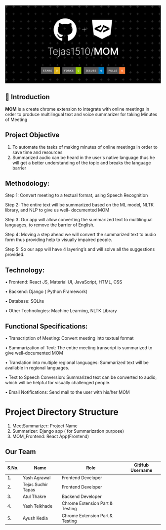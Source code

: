 <img src = "https://github.com/Tejas1510/MOM/blob/main/Images_MOM/MOM.png"></img>
 
## 📌 Introduction

<b>MOM</b> is a create chrome extension to integrate with online meetings in order to produce multilingual text and voice summarizer for taking Minutes of Meeting

## Project Objective

1. To automate the tasks of making minutes of online meetings in order to save time and resources
2. Summarized audio can be heard in the user's native language thus he will get a better understanding of
the topic and breaks the language barrier

## Methodology:

Step 1: Convert meeting to a textual format, using Speech Recognition

Step 2: The entire text will be summarized based on the ML model, NLTK library, and NLP to give us well-
documented MOM

Step 3: Our app will allow converting the summarized text to multilingual languages, to remove the barrier of
English.

Step 4: Moving a step ahead we will convert the summarized text to audio form thus providing help to visually
impaired people.

Step 5: So our app will have 4 layering’s and will solve all the suggestions provided.

## Technology:

• Frontend: React JS, Material UI, JavaScript, HTML, CSS

• Backend: Django ( Python Framework)

• Database: SQLite

• Other Technologies: Machine Learning, NLTK Library

## Functional Specifications:

• Transcription of Meeting: Convert meeting into textual format

• Summarization of Text: The entire meeting transcript is summarized to give well-documented MOM

• Translation into multiple regional languages: Summarized text will be available in regional languages.

• Text to Speech Conversion: Summarized text can be converted to audio, which will be helpful for
visually challenged people.

• Email Notifications: Send mail to the user with his/her MOM


# Project Directory Structure

1. MeetSummarizer: Project Name
2. Summarizer: Django app ( for Summarization purpose)
3. MOM_Frontend: React App(Frontend)

## Our Team
| S.No. | Name                      | Role                      | GitHub Username                                      |
| ----- | --------------------------| ------------------------- | ---------------------------------------------------- |
| 1.    | Yash Agrawal              | Frontend Developer        |                                                      |
| 2.    | Tejas Sudhir Tapas        | Frontend Developer               |                                                      |
| 3.    | Atul Thakre               | Backend Developer         |                                                      |
| 4.    | Yash Telkhade             | Chrome Extension Part & Testing |                                                      |
| 5.    | Ayush Kedia               | Chrome Extension Part & Testing  |                                                      |
